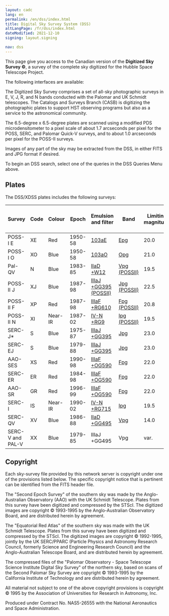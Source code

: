 ```yaml
---
layout: cadc
lang: en
permalink: /en/dss/index.html
title: Digital Sky Survey System (DSS)
altLangPage: /fr/dss/index.html
dateModified: 2021-12-10
signing: layout.signing

nav: dss
---
```

<p>This page give you access to the Canadian version of the <b>Digitized Sky Survey &copy;</b>,
a survey of the complete sky digitized for the Hubble Space Telescope Project.</p>
<p> The following interfaces are available:</p>
<p>
The Digitized Sky Survey comprises a set of all-sky photographic surveys
in E, V, J, R, and N bands conducted with the Palomar and UK Schmidt
telescopes. The Catalogs and Surveys Branch (CASB)  is digitizing the
photographic plates to support HST observing programs but also as a
service to the astronomical community.</p>
<p>
The 6.5-degree x 6.5-degree plates are scanned using a modified PDS
microdensitometer to a pixel scale of about 1.7 arcseconds per pixel for
the POSS, SERC, and Palomar Quick-V surveys, and to about 1.0 arcseconds
per pixel for the POSS-II surveys.</p>
<p>Images of any part of the sky may be extracted from the DSS, in either FITS and JPG format if desired.</p> 
<p> To begin an DSS search, select one of the queries in the DSS Queries Menu above.  </p>
<h2>Plates</h2>
<p>The DSS/XDSS plates includes the following surveys:</p>

<table class="table wb-tables" data-wb-tables='{ "ordering" : false, "scrollX": true }'>
<thead>
<tr>
<th id='a'>Survey</th>
<th id='b'>Code</th>
<th id='c'>Colour</th>
<th id='d'>Epoch</th>
<th id='e'>Emulsion and filter</th>
<th id='f'>Band</th>
<th id='g'>Limiting magnitude</th>
<th id='h'>Declination range</th>
<th id='i'>Number of plates</th>
<th id='j'>pixels</th>
<th id='k'>GSC (1 or 2)</th>
<th id='l'>DSS (1 or 2)</th>
<th id='m'>Copyright</th>
</tr>
</thead>
<tr>
<td headers='a'>POSS-I E   </td>
<td headers='b'>XE </td>
<td headers='c'> Red </td>
<td headers='d'>1950-58 </td>
<td headers='e'><a href="/static/files/dss/TransmissionCurves/POSSI-E-103aE-plexi.jpg" target="filterpage">103aE</a> </td>
<td headers='f'><a href="/static/files/dss/TransmissionCurves/POSSI-E-103aE-plexi.txt" target="filterpage">Epg</a> </td>
<td headers='g'>20.0   </td>
<td headers='h'>+90:-30   </td>
<td headers='i'>936 </td>
<td headers='j'>1.0/1.7&quot;   </td>
<td headers='k'>2 </td>
<td headers='l'>1 </td>
<td headers='m'>STScI</td>
</tr>
<tr>
<td headers='a'>POSS-I O </td>
<td headers='b'>XO </td>
<td headers='c'>Blue</td>
<td headers='d'>1950-58 </td>
<td headers='e'><a href="/static/files/dss/TransmissionCurves/POSSI-O-103aO-clear.jpg" target="filterpage">103aO</a> </td>
<td headers='f'><a href="/static/files/dss/TransmissionCurves/POSSI-O-103aO-clear.txt" target="filterpage">Opg</a> </td>
<td headers='g'> 21.0 </td>
<td headers='h'>+90:-30 </td>
<td headers='i'>936 </td>
<td headers='j'>1.0&quot; </td>
<td headers='k'>2 </td>
<td headers='l'>2 </td>
<td headers='m'>STScI</td>
</tr>
<tr>
<td headers='a'>Pal-QV </td>
<td headers='b'>N </td>
<td headers='c'>Blue</td>
<td headers='d'>1983-85 </td>
<td headers='e'><a href="/static/files/dss/TransmissionCurves/POSS-V-IIaD-W12.jpg" target="filterpage">IIaD +W12</a> </td>
<td headers='f'><a href="/static/files/dss/TransmissionCurves/POSS-V-IIaD-W12.txt" target="filterpage">Vpg (POSSII)</a> </td>
<td headers='g'>19.5 </td>
<td headers='h'>+90:+06 </td>
<td headers='i'>611 </td>
<td headers='j'>1.7&quot; </td>
<td headers='k'>1+2 </td>
<td headers='l'>2 </td>
<td headers='m'>STScI</td>
</tr>
<tr>
<td headers='a'>POSS-II J </td>
<td headers='b'>XJ </td>
<td headers='c'>Blue</td>
<td headers='d'>1987-98 </td>
<td headers='e'><a href="/static/files/dss/TransmissionCurves/POSSII-J-IIIaJ-GG395.jpg" target="filterpage">IIIaJ +GG395 (POSSII)</a> </td>
<td headers='f'><a href="/static/files/dss/TransmissionCurves/POSSII-J-IIIaJ-GG395.txt" target="filterpage">Jpg (POSSII)</a> </td>
<td headers='g'>22.5 </td>
<td headers='h'>+90:+00 </td>
<td headers='i'>897 </td>
<td headers='j'>1.0&quot; </td>
<td headers='k'>2 </td>
<td headers='l'>2 </td>
<td headers='m'>Caltech</td>
</tr>
<tr>
<td headers='a'>POSS-II F </td>
<td headers='b'>XP </td>
<td headers='c'>Red</td>
<td headers='d'>1987-98 </td>
<td headers='e'><a href="/static/files/dss/TransmissionCurves/POSSII-F-IIIaF-RG610.jpg" target="filterpage">IIIaF +RG610</a> </td>
<td headers='f'><a href="/static/files/dss/TransmissionCurves/POSSII-F-IIIaF-RG610.txt" target="filterpage">Fpg (POSSII)</a> </td>
<td headers='g'>20.8 </td>
<td headers='h'>+90:+00 </td>
<td headers='i'>897 </td>
<td headers='j'>1.0&quot; </td>
<td headers='k'>2 </td>
<td headers='l'>2 </td>
<td headers='m'>Caltech</td>
</tr>
<tr>
<td headers='a'>POSS-II N </td>
<td headers='b'>XI </td>
<td headers='c'>Near-IR</td>
<td headers='d'>1987-02 </td>
<td headers='e'><a href="/static/files/dss/TransmissionCurves/POSSII-N-IVN-RG9.jpg" target="filterpage">IV-N +RG9</a> </td>
<td headers='f'><a href="/static/files/dss/TransmissionCurves/POSSII-N-IVN-RG9.txt" target="filterpage">Ipg (POSSII)</a> </td>
<td headers='g'>19.5 </td>
<td headers='h'>+90:+00 </td>
<td headers='i'>890 </td>
<td headers='j'>1.0&quot; </td>
<td headers='k'>2 </td>
<td headers='l'>2 </td>
<td headers='m'>Caltech</td>
</tr>
<tr>
<td headers='a'>SERC-J* </td>
<td headers='b'>S </td>
<td headers='c'>Blue</td>
<td headers='d'>1975-87 </td>
<td headers='e'><a href="/static/files/dss/TransmissionCurves/UKSTU-J-IIIaJ-GG395.jpg" target="filterpage">IIIaJ +GG395</a> </td>
<td headers='f'><a href="/static/files/dss/TransmissionCurves/UKSTU-J-IIIaJ-GG395.txt" target="filterpage">Jpg</a> </td>
<td headers='g'>23.0 </td>
<td headers='h'>-20:-90 </td>
<td headers='i'>606 </td>
<td headers='j'>1.7&quot; </td>
<td headers='k'>1+2 </td>
<td headers='l'>1 </td>
<td headers='m'>ROE</td>
</tr>
<tr>
<td headers='a'>SERC-EJ </td>
<td headers='b'>S </td>
<td headers='c'>Blue</td>
<td headers='d'>1979-88 </td>
<td headers='e'><a href="/static/files/dss/TransmissionCurves/UKSTU-J-IIIaJ-GG395.jpg" target="filterpage">IIIaJ +GG395</a> </td>
<td headers='f'><a href="/static/files/dss/TransmissionCurves/UKSTU-J-IIIaJ-GG395.txt" target="filterpage">Jpg</a> </td>
<td headers='g'>23.0 </td>
<td headers='h'>-00:-15 </td>
<td headers='i'>288 </td>
<td headers='j'>1.7&quot; </td>
<td headers='k'>1+2 </td>
<td headers='l'>1 </td>
<td headers='m'>ROE</td>
</tr>
<tr>
<td headers='a'>AAO-SES </td>
<td headers='b'>XS </td>
<td headers='c'>Red</td>
<td headers='d'>1990-98 </td>
<td headers='e'><a href="/static/files/dss/TransmissionCurves/UKSTU-R-IIIaF-OG590.jpg" target="filterpage">IIIaF +OG590</a> </td>
<td headers='f'><a href="/static/files/dss/TransmissionCurves/UKSTU-R-IIIaF-OG590.txt" target="filterpage">Fpg</a> </td>
<td headers='g'>22.0 </td>
<td headers='h'>-20:-90 </td>
<td headers='i'>606 </td>
<td headers='j'>1.0&quot; </td>
<td headers='k'>2 </td>
<td headers='l'>2 </td>
<td headers='m'>AAO</td>
</tr>
<tr>
<td headers='a'>SERC-ER </td>
<td headers='b'>ER </td>
<td headers='c'>Red</td>
<td headers='d'>1984-98 </td>
<td headers='e'><a href="/static/files/dss/TransmissionCurves/UKSTU-R-IIIaF-OG590.jpg" target="filterpage">IIIaF +OG590</a> </td>
<td headers='f'><a href="/static/files/dss/TransmissionCurves/UKSTU-R-IIIaF-OG590.txt" target="filterpage">Fpg</a> </td>
<td headers='g'>22.0 </td>
<td headers='h'>-00:-15 </td>
<td headers='i'>288 </td>
<td headers='j'>1.0&quot; </td>
<td headers='k'>2 </td>
<td headers='l'>2 </td>
<td headers='m'>AAO/ROE</td>
</tr>
<tr>
<td headers='a'>AAO-SR </td>
<td headers='b'>GR </td>
<td headers='c'>Red</td>
<td headers='d'>1996-99 </td>
<td headers='e'><a href="/static/files/dss/TransmissionCurves/UKSTU-R-IIIaF-OG590.jpg" target="filterpage">IIIaF +OG590</a> </td>
<td headers='f'><a href="/static/files/dss/TransmissionCurves/UKSTU-R-IIIaF-OG590.txt" target="filterpage">Fpg</a> </td>
<td headers='g'>22.0 </td>
<td headers='h'>S.Gal.plane </td>
<td headers='i'>116 </td>
<td headers='j'>1.0&quot; </td>
<td headers='k'>2 </td>
<td headers='l'>2 </td>
<td headers='m'>AAO </td>
</tr>
<tr>
<td headers='a'>SERC-I </td>
<td headers='b'>IS </td>
<td headers='c'>Near-IR</td>
<td headers='d'>1990-02 </td>
<td headers='e'><a href="/static/files/dss/TransmissionCurves/UKSTU-I-IVN-RG715.jpg" target="filterpage">IV-N +RG715</a> </td>
<td headers='f'><a href="/static/files/dss/TransmissionCurves/UKSTU-I-IVN-RG715.txt" target="filterpage">Ipg</a> </td>
<td headers='g'>19.5 </td>
<td headers='h'>-00:-90 </td>
<td headers='i'>894 </td>
<td headers='j'>1.0&quot; </td>
<td headers='k'>2 </td>
<td headers='l'>2 </td>
<td headers='m'>AAO </td>
</tr>
<tr>
<td headers='a'>SERC-QV </td>
<td headers='b'>XV </td>
<td headers='c'>Blue</td>
<td headers='d'>1986-88 </td>
<td headers='e'><a href="/static/files/dss/TransmissionCurves/UKSTU-V-IIaD-GG495.jpg" target="filterpage">IIaD +GG495</a> </td>
<td headers='f'><a href="/static/files/dss/TransmissionCurves/UKSTU-V-IIaD-GG495.txt" target="filterpage">Vpg</a> </td>
<td headers='g'>14.0 </td>
<td headers='h'>S.Gal.plane </td>
<td headers='i'>94 </td>
<td headers='j'>1.0/1.7&quot; </td>
<td headers='k'>1+2 </td>
<td headers='l'>1 </td>
<td headers='m'>ROE </td>
</tr>
<tr>
<td headers='a'>SERC-V and PAL-V </td>
<td headers='b'>XX </td>
<td headers='c'>Blue</td>
<td headers='d'>1979-85 </td>
<td headers='e'>IIIaJ +GG495  </td>
<td headers='f'>Vpg</td>
<td headers='g'>var. </td>
<td headers='h'>M31, LMC,SMC </td>
<td headers='i'>4 </td>
<td headers='j'>1.7&quot; </td>
<td headers='k'>1+2 </td>
<td headers='l'>1 </td>
<td headers='m'>STScI/ROE </td>
</tr>
</table>
<h2>Copyright</h2>
<p>
Each sky-survey file provided by this network server is copyright under
one of the provisions listed below. The specific copyright notice that
is pertinent can be identified from the FITS header file. </p>
<p>
The "Second Epoch Survey" of the southern sky was made by the
Anglo-Australian Observatory (AAO) with the UK Schmidt Telescope. Plates
from this survey have been digitized and compressed by the STScI. The
digitized images are copyright &copy; 1993-1995 by the Anglo-Australian
Observatory Board, and are distributed herein by agreement.</p>
<p>
The "Equatorial Red Atlas" of the southern sky was made with the UK
Schmidt Telescope. Plates from this survey have been digitized and
compressed by the STScI. The digitized images are copyright &copy; 1992-1995,
jointly by the UK SERC/PPARC (Particle Physics and Astronomy Research
Council, formerly Science and Engineering Research Council) and the
Anglo-Australian Telescope Board, and are distributed herein by agreement.</p>
<p>
The compressed files of the "Palomar Observatory - Space Telescope Science
Institute Digital Sky Survey" of the northern sky, based on scans of the
Second Palomar Sky Survey are copyright &copy; 1993-1995 by the California
Institute of Technology and are distributed herein by agreement.</p>
<p>
All material not subject to one of the above copyright provisions is
copyright &copy; 1995 by the Association of Universities for Research in
Astronomy, Inc.</p>
<p>
Produced under Contract No. NAS5-26555 with the National Aeronautics
and Space Administration.</p>